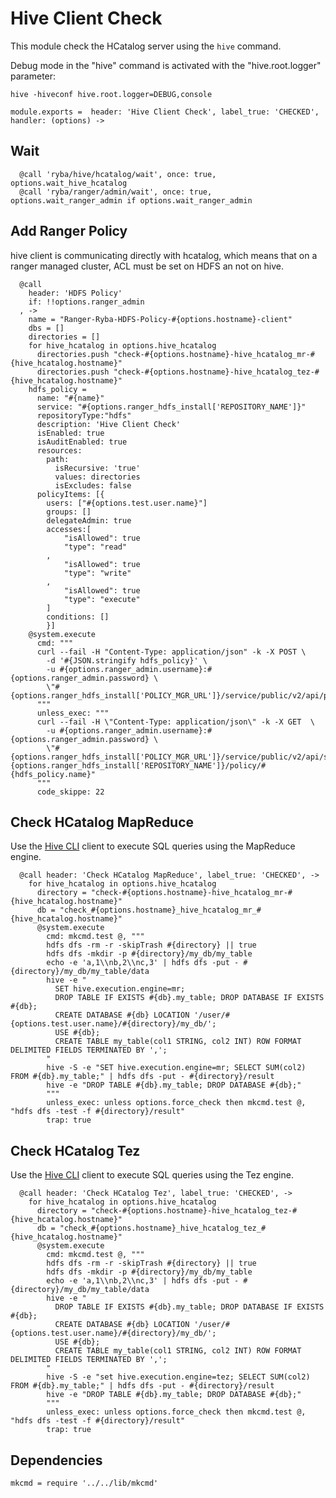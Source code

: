 
# Hive Client Check

This module check the HCatalog server using the `hive` command.

Debug mode in the "hive" command is activated with the "hive.root.logger"
parameter:

```
hive -hiveconf hive.root.logger=DEBUG,console
```

    module.exports =  header: 'Hive Client Check', label_true: 'CHECKED', handler: (options) ->

## Wait

      @call 'ryba/hive/hcatalog/wait', once: true, options.wait_hive_hcatalog
      @call 'ryba/ranger/admin/wait', once: true, options.wait_ranger_admin if options.wait_ranger_admin

## Add Ranger Policy 
hive client is communicating directly with hcatalog, which means that on a ranger
managed cluster, ACL must be set on HDFS an not on hive.

      @call
        header: 'HDFS Policy'
        if: !!options.ranger_admin
      , ->
        name = "Ranger-Ryba-HDFS-Policy-#{options.hostname}-client"
        dbs = []
        directories = []
        for hive_hcatalog in options.hive_hcatalog
          directories.push "check-#{options.hostname}-hive_hcatalog_mr-#{hive_hcatalog.hostname}"
          directories.push "check-#{options.hostname}-hive_hcatalog_tez-#{hive_hcatalog.hostname}"
        hdfs_policy =
          name: "#{name}"
          service: "#{options.ranger_hdfs_install['REPOSITORY_NAME']}"
          repositoryType:"hdfs"
          description: 'Hive Client Check'
          isEnabled: true
          isAuditEnabled: true
          resources:
            path:
              isRecursive: 'true'
              values: directories
              isExcludes: false
          policyItems: [{
            users: ["#{options.test.user.name}"]
            groups: []
            delegateAdmin: true
            accesses:[
                "isAllowed": true
                "type": "read"
            ,
                "isAllowed": true
                "type": "write"
            ,
                "isAllowed": true
                "type": "execute"
            ]
            conditions: []
            }]
        @system.execute
          cmd: """
          curl --fail -H "Content-Type: application/json" -k -X POST \
            -d '#{JSON.stringify hdfs_policy}' \
            -u #{options.ranger_admin.username}:#{options.ranger_admin.password} \
            \"#{options.ranger_hdfs_install['POLICY_MGR_URL']}/service/public/v2/api/policy\"
          """
          unless_exec: """
          curl --fail -H \"Content-Type: application/json\" -k -X GET  \
            -u #{options.ranger_admin.username}:#{options.ranger_admin.password} \
            \"#{options.ranger_hdfs_install['POLICY_MGR_URL']}/service/public/v2/api/service/#{options.ranger_hdfs_install['REPOSITORY_NAME']}/policy/#{hdfs_policy.name}"
          """
          code_skippe: 22

## Check HCatalog MapReduce

Use the [Hive CLI][hivecli] client to execute SQL queries using the MapReduce
engine.

      @call header: 'Check HCatalog MapReduce', label_true: 'CHECKED', ->
        for hive_hcatalog in options.hive_hcatalog
          directory = "check-#{options.hostname}-hive_hcatalog_mr-#{hive_hcatalog.hostname}"
          db = "check_#{options.hostname}_hive_hcatalog_mr_#{hive_hcatalog.hostname}"
          @system.execute
            cmd: mkcmd.test @, """
            hdfs dfs -rm -r -skipTrash #{directory} || true
            hdfs dfs -mkdir -p #{directory}/my_db/my_table
            echo -e 'a,1\\nb,2\\nc,3' | hdfs dfs -put - #{directory}/my_db/my_table/data
            hive -e "
              SET hive.execution.engine=mr;
              DROP TABLE IF EXISTS #{db}.my_table; DROP DATABASE IF EXISTS #{db};
              CREATE DATABASE #{db} LOCATION '/user/#{options.test.user.name}/#{directory}/my_db/';
              USE #{db};
              CREATE TABLE my_table(col1 STRING, col2 INT) ROW FORMAT DELIMITED FIELDS TERMINATED BY ',';
            "
            hive -S -e "SET hive.execution.engine=mr; SELECT SUM(col2) FROM #{db}.my_table;" | hdfs dfs -put - #{directory}/result
            hive -e "DROP TABLE #{db}.my_table; DROP DATABASE #{db};"
            """
            unless_exec: unless options.force_check then mkcmd.test @, "hdfs dfs -test -f #{directory}/result"
            trap: true

## Check HCatalog Tez

Use the [Hive CLI][hivecli] client to execute SQL queries using the Tez engine.

      @call header: 'Check HCatalog Tez', label_true: 'CHECKED', ->
        for hive_hcatalog in options.hive_hcatalog
          directory = "check-#{options.hostname}-hive_hcatalog_tez-#{hive_hcatalog.hostname}"
          db = "check_#{options.hostname}_hive_hcatalog_tez_#{hive_hcatalog.hostname}"
          @system.execute
            cmd: mkcmd.test @, """
            hdfs dfs -rm -r -skipTrash #{directory} || true
            hdfs dfs -mkdir -p #{directory}/my_db/my_table
            echo -e 'a,1\\nb,2\\nc,3' | hdfs dfs -put - #{directory}/my_db/my_table/data
            hive -e "
              DROP TABLE IF EXISTS #{db}.my_table; DROP DATABASE IF EXISTS #{db};
              CREATE DATABASE #{db} LOCATION '/user/#{options.test.user.name}/#{directory}/my_db/';
              USE #{db};
              CREATE TABLE my_table(col1 STRING, col2 INT) ROW FORMAT DELIMITED FIELDS TERMINATED BY ',';
            "
            hive -S -e "set hive.execution.engine=tez; SELECT SUM(col2) FROM #{db}.my_table;" | hdfs dfs -put - #{directory}/result
            hive -e "DROP TABLE #{db}.my_table; DROP DATABASE #{db};"
            """
            unless_exec: unless options.force_check then mkcmd.test @, "hdfs dfs -test -f #{directory}/result"
            trap: true

## Dependencies

    mkcmd = require '../../lib/mkcmd'

[hivecli]: https://cwiki.apache.org/confluence/display/Hive/LanguageManual+Cli
[beeline]: https://cwiki.apache.org/confluence/display/Hive/HiveServer2+Clients#HiveServer2Clients-Beeline%E2%80%93NewCommandLineShell
